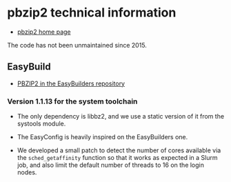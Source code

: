# pbzip2 technical information

-   [pbzip2 home page](http://compression.great-site.net/pbzip2/)
    
The code has not been unmaintained since 2015.


## EasyBuild

-   [PBZIP2 in the EasyBuilders repository](https://github.com/easybuilders/easybuild-easyconfigs/tree/develop/easybuild/easyconfigs/p/PBZIP2)
    
### Version 1.1.13 for the system toolchain

-   The only dependency is libbz2, and we use a static version of it from the
    systools module.
    
-   The EasyConfig is heavily inspired on the EasyBuilders one.

-   We developed a small patch to detect the number of cores available via the
    `sched_getaffinity` function so that it works as expected in a Slurm job,
    and also limit the default number of threads to 16 on the login nodes.
